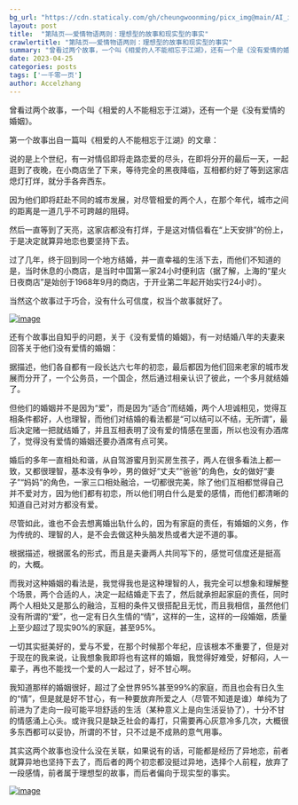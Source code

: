 ```yaml
---
bg_url: "https://cdn.staticaly.com/gh/cheungwoonming/picx_img@main/AI_img/AI-image-011.jpg"
layout: post
title:  "第陆页——爱情物语两则：理想型的故事和现实型的事实"
crawlertitle: "第陆页——爱情物语两则：理想型的故事和现实型的事实"
summary: "曾看过两个故事，一个叫《相爱的人不能相忘于江湖》，还有一个是《没有爱情的婚姻》..."
date: 2023-04-25
categories: posts
tags: ['一千零一页']
author: Accelzhang
---
```


曾看过两个故事，一个叫《相爱的人不能相忘于江湖》，还有一个是《没有爱情的婚姻》。

第一个故事出自一篇叫《相爱的人不能相忘于江湖》的文章：

说的是上个世纪，有一对情侣即将走路恋爱的尽头，在即将分开的最后一天，一起逛到了夜晚，在小商店坐了下来，等待完全的黑夜降临，互相都约好了等到这家店熄灯打烊，就分手各奔西东。

因为他们即将赶赴不同的城市发展，对尽管相爱的两个人，在那个年代，城市之间的距离是一道几乎不可跨越的阻碍。

然后一直等到了天亮，这家店都没有打烊，于是这对情侣看在“上天安排”的份上，于是决定就算异地恋也要坚持下去。

过了几年，终于回到同一个地方结婚，并一直幸福的生活下去，而他们不知道的是，当时休息的小商店，是当时中国第一家24小时便利店（据了解，上海的“星火日夜商店”是始创于1968年9月的商店，于开业第二年起开始实行24小时）。

当然这个故事过于巧合，没有什么可信度，权当个故事就好了。

[![image]({{site.images}}/2023/2023-04-25.png)]({{site.images}}/2023/2023-04-25.png)

还有个故事出自知乎的问题，关于《没有爱情的婚姻》，有一对结婚八年的夫妻来回答关于他们没有爱情的婚姻：

据描述，他们各自都有一段长达六七年的初恋，最后都因为他们回来老家的城市发展而分开了，一个公务员，一个国企，然后通过相亲认识了彼此，一个多月就结婚了。

但他们的婚姻并不是因为“爱”，而是因为“适合”而结婚，两个人坦诚相见，觉得互相条件都好，人也理智，而他们对结婚的看法都是“可以结可以不结，无所谓”，最后决定赌一把就结婚了，并且互相表明了没有爱的情感在里面，所以也没有办酒席了，觉得没有爱情的婚姻还要办酒席有点可笑。

婚后的多年一直相处和谐，从自驾游蜜月到买房生孩子，两人在很多看法上都一致，又都很理智，基本没有争吵，男的做好“丈夫”“爸爸”的角色，女的做好“妻子”“妈妈”的角色，一家三口相处融洽，一切都很完美，除了他们互相都觉得自己并不爱对方，因为他们都有初恋，所以他们明白什么是爱的感情，而他们都清晰的知道自己对对方都没有爱。

尽管如此，谁也不会去想离婚出轨什么的，因为有家庭的责任，有婚姻的义务，作为传统的、理智的人，是不会去做这种头脑发热或者大逆不道的事。

根据描述，根据匿名的形式，而且是夫妻两人共同写下的，感觉可信度还是挺高的，大概。

而我对这种婚姻的看法是，我觉得我也是这种理智的人，我完全可以想象和理解整个场景，两个合适的人，决定一起结婚走下去了，然后就承担起家庭的责任，同时两个人相处又是那么的融洽，互相的条件又很搭配且无忧，而且我相信，虽然他们没有所谓的“爱”，也一定有日久生情的“情”，这样的一生，这样的一段婚姻，质量上至少超过了现实90%的家庭，甚至95%。

一切其实挺美好的，爱与不爱，在那个时候那个年纪，应该根本不重要了，但是对于现在的我来说，让我想象我即将也有这样的婚姻，我觉得好难受，好郁闷，人一辈子，再也不能找一个爱的人一起过了，好不甘心啊。

我知道那样的婚姻很好，超过了全世界95%甚至99%的家庭，而且也会有日久生的“情”，但是就是好不甘心，有一种要放弃所爱之人（尽管不知道是谁）单纯为了前进为了走向一段可能平坦舒适的生活（某种意义上是向生活妥协了），十分不甘的情感涌上心头。或许我只是缺乏社会的毒打，只需要再心灰意冷多几次，大概很多东西都可以妥协，所谓的不甘，只不过是不成熟的意气用事。

其实这两个故事也没什么没在关联，如果说有的话，可能都是经历了异地恋，前者就算异地也坚持下去了，而后者的两个初恋都没挺过异地，选择个人前程，放弃了一段感情，前者属于理想型的故事，而后者偏向于现实型的事实。

[![image](https://cdn.staticaly.com/gh/cheungwoonming/picx_img@main/AI_img/AI-image-011.jpg)](https://cdn.staticaly.com/gh/cheungwoonming/picx_img@main/AI_img/AI-image-011.jpg)
